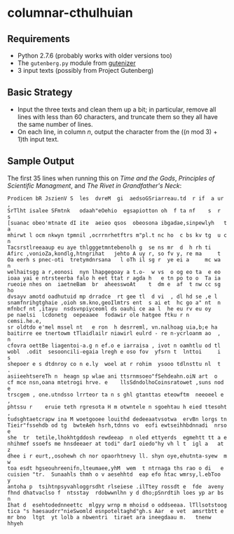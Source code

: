 columnar-cthulhuian
===================

Requirements
------------

*   Python 2.7.6 (probably works with older versions too)
*   The `gutenberg.py` module from [gutenizer](https://github.com/okfn/gutenizer/)
*   3 input texts (possibly from Project Gutenberg)

Basic Strategy
--------------

*   Input the three texts and clean them up a bit; in particular, remove
    all lines with less than 60 characters, and truncate them so they all
    have the same number of lines.
*   On each line, in column _n_, output the character from the
    ((_n_ mod 3) + 1)th input text.

Sample Output
-------------

The first 35 lines when running this on _Time and the Gods_, _Principles
of Scientific Managment_, and _The Rivet in Grandfather's Neck_:

    Prodicen bR JszienV S  les  dvreM  gi  aedsoGSriarreau.td  r if  a ur ,
    SrTlht isalee SFmtnk   odaah"eOehio  egsapiotton oh  f ta nf    s  r  s
    [suanac obeo'mtnate dI ite  aeieo qsos  obeosona ibgadae,sinpewlyh   t  a
    mhirwt l ocm nkwyn tpmnil ,ocrrnrhetftrs m"pl.t nc ho  c bs kv tg  u c  n
    Tacsrstlreeaaup eu aye thlgggetmntebenolh g  se ns mr  d  h rh ti     
    Afirc ,vonioZa,kondlg,htngrihat   jehto A uy r, so fv y, re ma     t
    Oa eerh s pnec-oti  tretymdnrsana   l oTh il sg r  ye ei a     mc wa  n 
    welhaitsgg a r,eonosi  nyn lhapgegoay a t.o-  w vs  o og eo ta  e eo  
    ioaa yai e ntrsteerba falo h eet ttat r agda h   e tn po to o  Ta ia  
    rueoie nhes on  iaetneBam  br  aheesswoAt    t  dm e  af  t nw cc sg ho 
    dvsayv amotd oadhutuid mp drradce  rt gee tl  d vi  , dl hd se ,e l   
    snamfnrihgtghaie ,oioh sm.kno,geoIlmtrs ent  s ai et  hc go a" nt  n  
    mfnbcf nt ,itayu  nsdsvnpiyceoml ds oauhi ce aa l  he eu rv eu oy 
    pe naelsi  lcdonetg  oepeaaee  fodawir ole hatgee ftku r n  cemsi.he.e,
    sr oldtdo e'mel mssel nt   e ron  h desrreml, vn.nalhoag uia,b;e ha  
    baitirre ee tnertowm tTlaidlailr niawirl eulrd - re n-ycrloanm ao  ,  n
    cfovra oettBe liagentoi-a.g n ef.o e iarraisa , ivot n oamhtlu od tl 
    wobl  .odit  sesooncili-egaia lregh e oso fov  yfsrn t  lnttoi     i  s 
    shepoer e s dtdnroy co n e.ly  woel at r rohim  ysooo tdlnsttu nl  t  .
    asiieehtsereTh n  heagn sp wlae ani ttsrnmsoeo"fSehdeahn.oiN art  o
    cf mce nsn,oana mtetrogi hrve. e    llsSdndolhoCoinsratowet ,suns nod e
    trscgem , one.utndsso lrrteor ta n s ghl gtanttas eteowftm  neeoeel e  ,
    phtssu r    eruie teth rgresota H m otwntele n sgoehtau h eied ttesoht ,
    tudsghtaetcrapw ina M woetgooee louithd dedeeaatvsotwa  ervBn lorgs tn 
    Tieir"fssehdb od tg  bwteAeh hsrh,tdnns vo  eofi ewtseihhbdnnadi  nrso e  
    she  tr  tetile,lhokhtgddosh rewdeeap  n oled ettyerds  egmehtt tt a e
    nhihmef ssoefs me hnsdeeaer at todi" darI oiedo"hy vh l t  igl a   at z 
    dhee i r eurt,,osohewh ch nor opaorhtnevy ll. shyn oye,ehutnta-syew  m w
    toa esdt hgseouhreenifn,lteumaee,yhM  wem  t ntrnaga ths rao o di   e
    cuisien "tr.  Sunaahls thmh o v aesehhtd  eap efo htac wmrsy,l.ebToo   y
    antoha p  tsihtnpsyvahloggrsdht rlseiese .ilTtey rossdt e  fde  aveny
    fhnd dhatvaclso f  ntsstay  rdobwwnlhn y d dho;pSnrdtih loes yp ar bs n
    Ihat d  esehtodednneettc  mlgyy wrnp m mhoisd o oddseeaa. lTllsotstoog
    tica "s haesaudrr"nieSwomld esnpoteltaghd"gh.s Aar  e vet  amsrtbtt e  
    mr bno  ltgt  yt lolb a nbwentri  tiraet ara ineegdaau m.   tnenw hhyeh 
